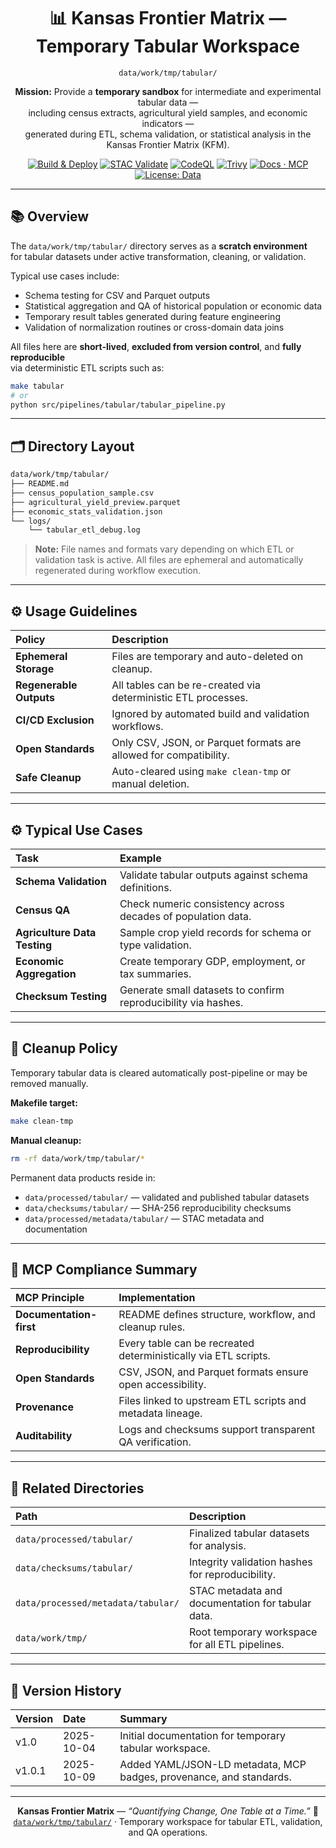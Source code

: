 <div align="center">

# 📊 Kansas Frontier Matrix — Temporary Tabular Workspace  
`data/work/tmp/tabular/`

**Mission:** Provide a **temporary sandbox** for intermediate and experimental tabular data —  
including census extracts, agricultural yield samples, and economic indicators —  
generated during ETL, schema validation, or statistical analysis in the Kansas Frontier Matrix (KFM).

[![Build & Deploy](https://github.com/bartytime4life/Kansas-Frontier-Matrix/actions/workflows/site.yml/badge.svg)](../../../../../.github/workflows/site.yml)
[![STAC Validate](https://img.shields.io/badge/STAC-validate-blue)](../../../../../.github/workflows/stac-validate.yml)
[![CodeQL](https://img.shields.io/github/actions/workflow/status/bartytime4life/Kansas-Frontier-Matrix/codeql.yml?label=CodeQL)](../../../../../.github/workflows/codeql.yml)
[![Trivy](https://img.shields.io/badge/container-scan-informational)](../../../../../.github/workflows/trivy.yml)
[![Docs · MCP](https://img.shields.io/badge/Docs-MCP-green)](../../../../../docs/)
[![License: Data](https://img.shields.io/badge/License-CC--BY%204.0-blue)](../../../../../LICENSE)

</div>

---

## 📚 Overview

The `data/work/tmp/tabular/` directory serves as a **scratch environment**  
for tabular datasets under active transformation, cleaning, or validation.  

Typical use cases include:
- Schema testing for CSV and Parquet outputs  
- Statistical aggregation and QA of historical population or economic data  
- Temporary result tables generated during feature engineering  
- Validation of normalization routines or cross-domain data joins  

All files here are **short-lived**, **excluded from version control**, and **fully reproducible**  
via deterministic ETL scripts such as:

```bash
make tabular
# or
python src/pipelines/tabular/tabular_pipeline.py
````

---

## 🗂️ Directory Layout

```bash
data/work/tmp/tabular/
├── README.md
├── census_population_sample.csv
├── agricultural_yield_preview.parquet
├── economic_stats_validation.json
└── logs/
    └── tabular_etl_debug.log
```

> **Note:** File names and formats vary depending on which ETL or validation task is active.
> All files are ephemeral and automatically regenerated during workflow execution.

---

## ⚙️ Usage Guidelines

| Policy                  | Description                                                       |
| :---------------------- | :---------------------------------------------------------------- |
| **Ephemeral Storage**   | Files are temporary and auto-deleted on cleanup.                  |
| **Regenerable Outputs** | All tables can be re-created via deterministic ETL processes.     |
| **CI/CD Exclusion**     | Ignored by automated build and validation workflows.              |
| **Open Standards**      | Only CSV, JSON, or Parquet formats are allowed for compatibility. |
| **Safe Cleanup**        | Auto-cleared using `make clean-tmp` or manual deletion.           |

---

## ⚙️ Typical Use Cases

| Task                         | Example                                                        |
| :--------------------------- | :------------------------------------------------------------- |
| **Schema Validation**        | Validate tabular outputs against schema definitions.           |
| **Census QA**                | Check numeric consistency across decades of population data.   |
| **Agriculture Data Testing** | Sample crop yield records for schema or type validation.       |
| **Economic Aggregation**     | Create temporary GDP, employment, or tax summaries.            |
| **Checksum Testing**         | Generate small datasets to confirm reproducibility via hashes. |

---

## 🧹 Cleanup Policy

Temporary tabular data is cleared automatically post-pipeline or may be removed manually.

**Makefile target:**

```bash
make clean-tmp
```

**Manual cleanup:**

```bash
rm -rf data/work/tmp/tabular/*
```

Permanent data products reside in:

* `data/processed/tabular/` — validated and published tabular datasets
* `data/checksums/tabular/` — SHA-256 reproducibility checksums
* `data/processed/metadata/tabular/` — STAC metadata and documentation

---

## 🧠 MCP Compliance Summary

| MCP Principle           | Implementation                                                  |
| :---------------------- | :-------------------------------------------------------------- |
| **Documentation-first** | README defines structure, workflow, and cleanup rules.          |
| **Reproducibility**     | Every table can be recreated deterministically via ETL scripts. |
| **Open Standards**      | CSV, JSON, and Parquet formats ensure open accessibility.       |
| **Provenance**          | Files linked to upstream ETL scripts and metadata lineage.      |
| **Auditability**        | Logs and checksums support transparent QA verification.         |

---

## 📎 Related Directories

| Path                               | Description                                       |
| :--------------------------------- | :------------------------------------------------ |
| `data/processed/tabular/`          | Finalized tabular datasets for analysis.          |
| `data/checksums/tabular/`          | Integrity validation hashes for reproducibility.  |
| `data/processed/metadata/tabular/` | STAC metadata and documentation for tabular data. |
| `data/work/tmp/`                   | Root temporary workspace for all ETL pipelines.   |

---

## 📅 Version History

| Version | Date       | Summary                                                             |
| :------ | :--------- | :------------------------------------------------------------------ |
| v1.0    | 2025-10-04 | Initial documentation for temporary tabular workspace.              |
| v1.0.1  | 2025-10-09 | Added YAML/JSON-LD metadata, MCP badges, provenance, and standards. |

---

<div align="center">

**Kansas Frontier Matrix** — *“Quantifying Change, One Table at a Time.”*
📍 [`data/work/tmp/tabular/`](.) · Temporary workspace for tabular ETL, validation, and QA operations.

</div>
